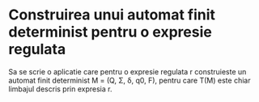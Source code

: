 # Construirea unui automat finit determinist pentru o expresie regulata
Sa se scrie o aplicatie care pentru o expresie regulata r construieste 
un automat finit determinist M = (Q, Σ, δ, q0, F), pentru care T(M) este chiar limbajul descris prin expresia r.
